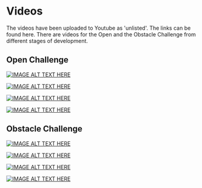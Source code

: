 # Videos
The videos have been uploaded to Youtube as 'unlisted'. The links can be found here. There are videos for the Open and the Obstacle Challenge from different stages of development. 

## Open Challenge


[![IMAGE ALT TEXT HERE](https://img.youtube.com/vi/Sg48LilvS4c/0.jpg)](https://www.youtube.com/watch?v=Sg48LilvS4c)



[![IMAGE ALT TEXT HERE](https://img.youtube.com/vi/o5D0FZzCUnQ/0.jpg)](https://www.youtube.com/watch?v=o5D0FZzCUnQ)



[![IMAGE ALT TEXT HERE](https://img.youtube.com/vi/LGjeWCiFthQ/0.jpg)](https://www.youtube.com/watch?v=LGjeWCiFthQ)



[![IMAGE ALT TEXT HERE](https://img.youtube.com/vi/J2DN8gpuMKQ/0.jpg)](https://www.youtube.com/watch?v=J2DN8gpuMKQ)

## Obstacle Challenge

[![IMAGE ALT TEXT HERE](https://img.youtube.com/vi/qHP3XNPUiOw/0.jpg)](https://www.youtube.com/watch?v=qHP3XNPUiOw)




[![IMAGE ALT TEXT HERE](https://img.youtube.com/vi/tWKkKMLqZvE/0.jpg)](https://www.youtube.com/watch?v=tWKkKMLqZvE)



[![IMAGE ALT TEXT HERE](https://img.youtube.com/vi/fEPD9FDqDcM/0.jpg)](https://www.youtube.com/watch?v=fEPD9FDqDcM)



[![IMAGE ALT TEXT HERE](https://img.youtube.com/vi/Ks3ekKBNAQM/0.jpg)](https://www.youtube.com/watch?v=Ks3ekKBNAQM)


